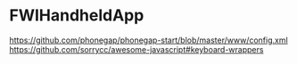 # FWIHandheldApp

https://github.com/phonegap/phonegap-start/blob/master/www/config.xml
https://github.com/sorrycc/awesome-javascript#keyboard-wrappers